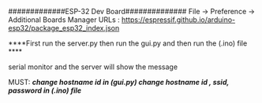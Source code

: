 #############ESP-32 Dev Board##############
File -> Preference -> Additional Boards Manager URLs : https://espressif.github.io/arduino-esp32/package_esp32_index.json

****First run the server.py
then run the gui.py 
and then run the (.ino) file ****

serial monitor and the server will show the message

MUST:
*****change hostname id in (gui.py)
change hostname id , ssid, password in (.ino) file*****


